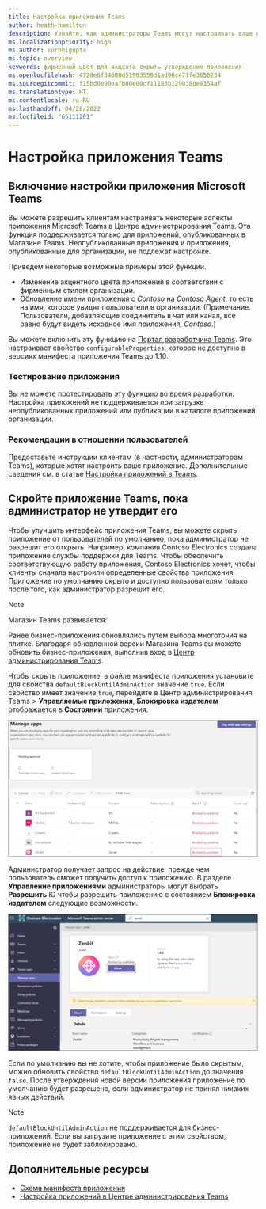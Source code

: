 ```yaml
---
title: Настройка приложения Teams
author: heath-hamilton
description: Узнайте, как администраторы Teams могут настраивать ваше приложение для своей организации.
ms.localizationpriority: high
ms.author: surbhigupta
ms.topic: overview
keywords: фирменный цвет для акцента скрыть утверждение приложения
ms.openlocfilehash: 4728e6f34680d51983558d1ad96c47ffe3650234
ms.sourcegitcommit: f15bd0e90eafb00e00cf11183b129038de8354af
ms.translationtype: HT
ms.contentlocale: ru-RU
ms.lasthandoff: 04/28/2022
ms.locfileid: "65111201"
---
```

# <a name="customize-your-teams-app"></a>Настройка приложения Teams

## <a name="enable-your-microsoft-teams-app-to-be-customized"></a>Включение настройки приложения Microsoft Teams

Вы можете разрешить клиентам настраивать некоторые аспекты приложения Microsoft Teams в Центре администрирования Teams. Эта функция поддерживается только для приложений, опубликованных в Магазине Teams. Неопубликованные приложения и приложения, опубликованные для организации, не подлежат настройке.

Приведем некоторые возможные примеры этой функции.

* Изменение акцентного цвета приложения в соответствии с фирменным стилем организации.
* Обновление имени приложения с *Contoso* на *Contoso Agent*, то есть на имя, которое увидят пользователи в организации. (Примечание. Пользователи, добавляющие соединитель в чат или канал, все равно будут видеть исходное имя приложения, *Contoso*.)

Вы можете включить эту функцию на [Портал разработчика Teams](https://dev.teams.microsoft.com/home). Это настраивает свойство `configurableProperties`, которое не доступно в версиях манифеста приложения Teams до 1.10.

### <a name="test-your-app"></a>Тестирование приложения

Вы не можете протестировать эту функцию во время разработки. Настройка приложений не поддерживается при загрузке неопубликованных приложений или публикации в каталоге приложений организации.

### <a name="user-considerations"></a>Рекомендации в отношении пользователей

Предоставьте инструкции клиентам (в частности, администраторам Teams), которые хотят настроить ваше приложение. Дополнительные сведения см. в статье [Настройка приложений в Teams](/MicrosoftTeams/customize-apps).

## <a name="hide-teams-app-until-admin-approves"></a>Скройте приложение Teams, пока администратор не утвердит его

Чтобы улучшить интерфейс приложения Teams, вы можете скрыть приложение от пользователей по умолчанию, пока администратор не разрешит его открыть. Например, компания Contoso Electronics создала приложение службы поддержки для Teams. Чтобы обеспечить соответствующую работу приложения, Contoso Electronics хочет, чтобы клиенты сначала настроили определенные свойства приложения. Приложение по умолчанию скрыто и доступно пользователям только после того, как администратор разрешит его.

> [!NOTE]
> Магазин Teams развивается:
> 
> Ранее бизнес-приложения обновлялись путем выбора многоточия на плитке. Благодаря обновленной версии Магазина Teams вы можете обновить бизнес-приложения, выполнив вход в [Центр администрирования Teams](https://admin.teams.microsoft.com).

Чтобы скрыть приложение, в файле манифеста приложения установите для свойства `defaultBlockUntilAdminAction` значение `true`. Если свойство имеет значение `true`, перейдите в Центр администрирования Teams > **Управляемые приложения**, **Блокировка издателем** отображается в **Состоянии** приложения:

![Управление приложениями, заблокированными издателем](../../assets/images/apps-in-meetings/manageappsblockedapps.png)

Администратор получает запрос на действие, прежде чем пользователь сможет получить доступ к приложению. В разделе **Управление приложениями** администраторы могут выбрать **Разрешить** Ю чтобы разрешить приложению с состоянием **Блокировка издателем** следующие возможности.

![Управление приложениями](../../assets/images/apps-in-meetings/manageapp.png)

Если по умолчанию вы не хотите, чтобы приложение было скрытым, можно обновить свойство `defaultBlockUntilAdminAction` до значения `false`. После утверждения новой версии приложения приложение по умолчанию будет разрешено, если администратор не принял никаких явных действий.

> [!NOTE]
> `defaultBlockUntilAdminAction` не поддерживается для бизнес-приложений. Если вы загрузите приложение с этим свойством, приложение не будет заблокировано.

## <a name="see-also"></a>Дополнительные ресурсы

* [Схема манифеста приложения](/microsoftteams/platform/resources/schema/manifest-schema)
* [Настройка приложений в Центре администрирования Teams](/MicrosoftTeams/customize-apps)